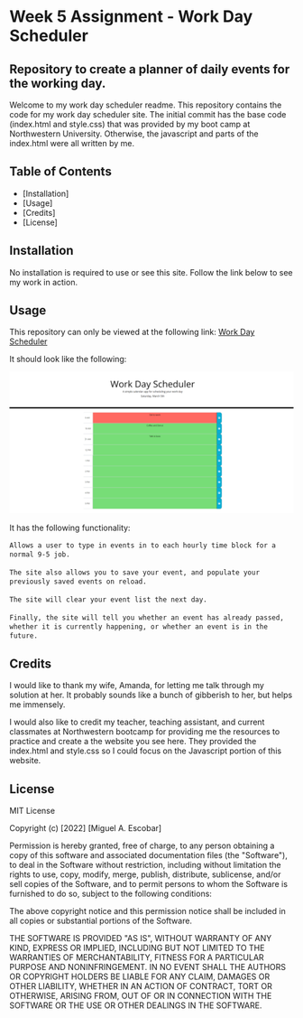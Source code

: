 # Week 5 Assignment - Work Day Scheduler
## Repository to create a planner of daily events for the working day.

Welcome to my work day scheduler readme. This repository contains the code for my work day scheduler site. The initial commit has the base code (index.html and style.css) that was provided by my boot camp at Northwestern University. Otherwise, the javascript and parts of the index.html were all written by me.

## Table of Contents

- [Installation]
- [Usage]
- [Credits]
- [License]

## Installation

No installation is required to use or see this site. Follow the link below to see my work in action.

## Usage
This repository can only be viewed at the following link: [Work Day Scheduler](https://mae2136.github.io/Work-Day-Scheduler/)

It should look like the following:

![Screenshot](./screenshot.PNG)

It has the following functionality:

```
Allows a user to type in events in to each hourly time block for a normal 9-5 job. 

The site also allows you to save your event, and populate your previously saved events on reload.

The site will clear your event list the next day.

Finally, the site will tell you whether an event has already passed, whether it is currently happening, or whether an event is in the future.
```

## Credits
I would like to thank my wife, Amanda, for letting me talk through my solution at her. It probably sounds like a bunch of gibberish to her, but helps me immensely.

I would also like to credit my teacher, teaching assistant, and current classmates at Northwestern bootcamp for providing me the resources to practice and create a the website you see here. They provided the index.html and style.css so I could focus on the Javascript portion of this website.

## License

MIT License

Copyright (c) [2022] [Miguel A. Escobar]

Permission is hereby granted, free of charge, to any person obtaining a copy of this software and associated documentation files (the "Software"), to deal in the Software without restriction, including without limitation the rights to use, copy, modify, merge, publish, distribute, sublicense, and/or sell copies of the Software, and to permit persons to whom the Software is furnished to do so, subject to the following conditions:

The above copyright notice and this permission notice shall be included in all copies or substantial portions of the Software.

THE SOFTWARE IS PROVIDED "AS IS", WITHOUT WARRANTY OF ANY KIND, EXPRESS OR IMPLIED, INCLUDING BUT NOT LIMITED TO THE WARRANTIES OF MERCHANTABILITY, FITNESS FOR A PARTICULAR PURPOSE AND NONINFRINGEMENT. IN NO EVENT SHALL THE AUTHORS OR COPYRIGHT HOLDERS BE LIABLE FOR ANY CLAIM, DAMAGES OR OTHER LIABILITY, WHETHER IN AN ACTION OF CONTRACT, TORT OR OTHERWISE, ARISING FROM, OUT OF OR IN CONNECTION WITH THE SOFTWARE OR THE USE OR OTHER DEALINGS IN THE SOFTWARE.
